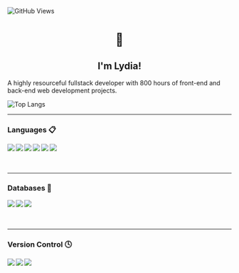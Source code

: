![GitHub Views](https://komarev.com/ghpvc/?username=iamlydial&color=FAC151)

<h1 align="center">👋</h1> 
<h2 align="center">I'm Lydia!</h2> 

<p>A highly resourceful fullstack developer with 800 hours of front-end and back-end web development projects.</p>

![Top Langs](https://github-readme-stats.vercel.app/api/top-langs/?username=iamlydial&size_weight=0.5&count_weight=0.5)

---

  ###  Languages 📋 

<img align="left" src="https://img.shields.io/badge/html5-%23E34F26.svg?style=for-the-badge&logo=html5&logoColor=white">

<img align="left" src="https://img.shields.io/badge/css3-%231572B6.svg?style=for-the-badge&logo=css3&logoColor=white">

<img align="left" src="https://img.shields.io/badge/sqlite-%2307405e.svg?style=for-the-badge&logo=sqlite&logoColor=white">

<img align="left" src="https://img.shields.io/badge/javascript-%23323330.svg?style=for-the-badge&logo=javascript&logoColor=%23F7DF1E">

<img align="left" src="https://img.shields.io/badge/python-3670A0?style=for-the-badge&logo=python&logoColor=ffdd54">

<img align="left" src="https://img.shields.io/badge/shell_script-%23121011.svg?style=for-the-badge&logo=gnu-bash&logoColor=white">

<br>
<br>
<br>

---

  ###  Databases 💾

<img align="left" src="https://img.shields.io/badge/MongoDB-%234ea94b.svg?style=for-the-badge&logo=mongodb&logoColor=white">

<img align="left" src="https://img.shields.io/badge/postgres-%23316192.svg?style=for-the-badge&logo=postgresql&logoColor=white">

<img align="left" src="https://img.shields.io/badge/sqlite-%2307405e.svg?style=for-the-badge&logo=sqlite&logoColor=white">

<br>
<br>
<br>

---

  ###  Version Control 🕓

<img align="left" src="https://img.shields.io/badge/git-%23F05033.svg?style=for-the-badge&logo=git&logoColor=white">

<img align="left" src="https://img.shields.io/badge/github-%23121011.svg?style=for-the-badge&logo=github&logoColor=white">

<img align="left" src="https://img.shields.io/badge/gitlab-%23181717.svg?style=for-the-badge&logo=gitlab&logoColor=whitee">


